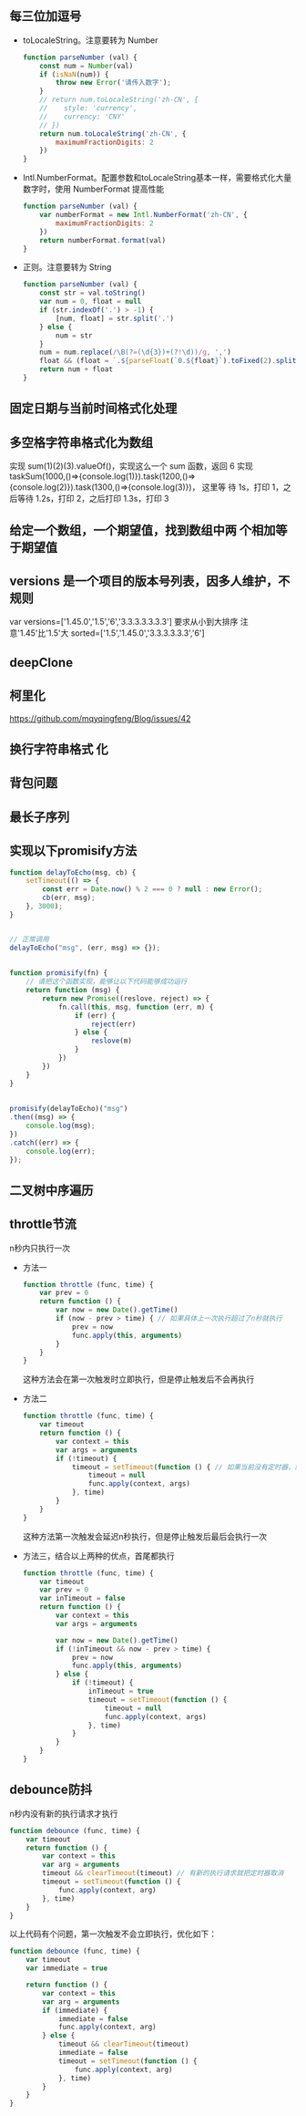 ## 每三位加逗号
- toLocaleString。注意要转为 Number
    ``` javascript
    function parseNumber (val) {
        const num = Number(val)
        if (isNaN(num)) {
            throw new Error('请传入数字');
        }
        // return num.toLocaleString('zh-CN', {
        //    style: 'currency',
        //    currency: 'CNY'
        // })
        return num.toLocaleString('zh-CN', {
            maximumFractionDigits: 2
        })
    }
    ```
- Intl.NumberFormat。配置参数和toLocaleString基本一样，需要格式化大量数字时，使用 NumberFormat 提高性能
    ``` javascript
    function parseNumber (val) {
        var numberFormat = new Intl.NumberFormat('zh-CN', {
            maximumFractionDigits: 2
        })
        return numberFormat.format(val)
    }
    ```
- 正则。注意要转为 String
    ``` javascript
    function parseNumber (val) {
        const str = val.toString()
        var num = 0, float = null
        if (str.indexOf('.') > -1) {
            [num, float] = str.split('.')
        } else {
            num = str
        }
        num = num.replace(/\B(?=(\d{3})+(?!\d))/g, ',')
        float && (float = `.${parseFloat(`0.${float}`).toFixed(2).split('.')[1]}`)
        return num + float
    }
    ```

## 固定日期与当前时间格式化处理

## 多空格字符串格式化为数组

实现 sum(1)(2)(3).valueOf()，实现这么一个 sum 函数，返回 6
实现 taskSum(1000,()=>{console.log(1)}).task(1200,()=>{console.log(2)}).task(1300,()=>{console.log(3)})， 这里等 待 1s，打印 1，之后等待 1.2s，打印 2，之后打印 1.3s，打印 3

## 给定一个数组，一个期望值，找到数组中两 个相加等于期望值

## versions 是一个项目的版本号列表，因多人维护，不规则
var versions=['1.45.0','1.5','6','3.3.3.3.3.3.3'] 要求从小到大排序
注意'1.45'比'1.5'大
sorted=['1.5','1.45.0','3.3.3.3.3.3','6']

## deepClone
## 柯里化
https://github.com/mqyqingfeng/Blog/issues/42

## 换行字符串格式 化

## 背包问题

## 最长子序列

## 实现以下promisify方法
``` js
function delayToEcho(msg, cb) {
    setTimeout(() => {
        const err = Date.now() % 2 === 0 ? null : new Error();
        cb(err, msg);
    }, 3000);
}


// 正常调用
delayToEcho("msg", (err, msg) => {});
  
  
function promisify(fn) {
    // 请把这个函数实现，能够让以下代码能够成功运行
    return function (msg) {
        return new Promise((reslove, reject) => {
            fn.call(this, msg, function (err, m) {
                if (err) {
                    reject(err)
                } else {
                    reslove(m)
                }
            })
        })
    }
}
  
  
promisify(delayToEcho)("msg")
.then((msg) => {
    console.log(msg);
})
.catch((err) => {
    console.log(err);
});
```

## 二叉树中序遍历
## throttle节流
n秒内只执行一次

- 方法一
    ``` javascript
    function throttle (func, time) {
        var prev = 0
        return function () {
            var now = new Date().getTime()
            if (now - prev > time) { // 如果具体上一次执行超过了n秒就执行
                prev = now
                func.apply(this, arguments)
            }
        }
    }
    ```
    这种方法会在第一次触发时立即执行，但是停止触发后不会再执行

- 方法二
    ``` javascript
    function throttle (func, time) {
        var timeout
        return function () {
            var context = this
            var args = arguments
            if (!timeout) {
                timeout = setTimeout(function () { // 如果当前没有定时器，就创建一个定时器在n秒之后执行
                    timeout = null
                    func.apply(context, args)
                }, time)
            }
        }
    }
    ```
    这种方法第一次触发会延迟n秒执行，但是停止触发后最后会执行一次

- 方法三，结合以上两种的优点，首尾都执行
    ``` javascript
    function throttle (func, time) {
        var timeout
        var prev = 0
        var inTimeout = false
        return function () {
            var context = this
            var args = arguments

            var now = new Date().getTime()
            if (!inTimeout && now - prev > time) {
                prev = now
                func.apply(this, arguments)
            } else {
                if (!timeout) {
                    inTimeout = true
                    timeout = setTimeout(function () {
                        timeout = null
                        func.apply(context, args)
                    }, time)
                }
            }
        }
    }
    ```

## debounce防抖
n秒内没有新的执行请求才执行
``` javascript
function debounce (func, time) {
    var timeout
    return function () {
        var context = this
        var arg = arguments
        timeout && clearTimeout(timeout) // 有新的执行请求就把定时器取消
        timeout = setTimeout(function () {
            func.apply(context, arg)
        }, time)
    }
}
```
以上代码有个问题，第一次触发不会立即执行，优化如下：
``` javascript
function debounce (func, time) {
    var timeout
    var immediate = true

    return function () {
        var context = this
        var arg = arguments
        if (immediate) {
            immediate = false
            func.apply(context, arg)
        } else {
            timeout && clearTimeout(timeout)
            immediate = false
            timeout = setTimeout(function () {
                func.apply(context, arg)
            }, time)
        }
    }
}
```